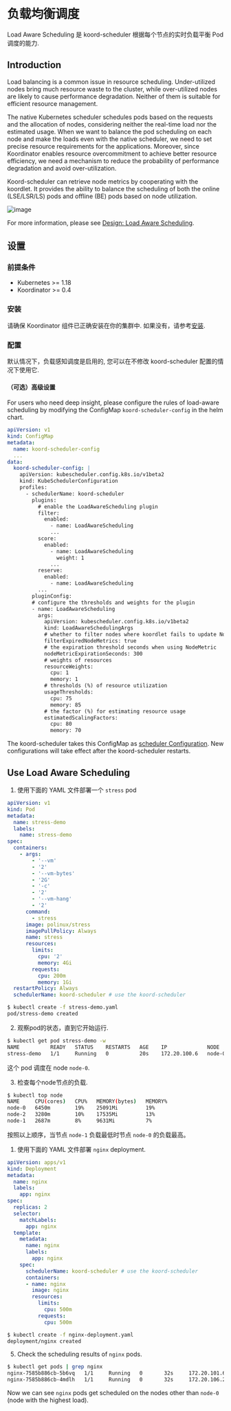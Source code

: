 # 负载均衡调度

Load Aware Scheduling 是 koord-scheduler 根据每个节点的实时负载平衡 Pod 调度的能力.

## Introduction

Load balancing is a common issue in resource scheduling. Under-utilized nodes bring much resource waste to the
cluster, while over-utilized nodes are likely to cause performance degradation. Neither of them is suitable for
efficient resource management.

The native Kubernetes scheduler schedules pods based on the requests and the allocation of nodes, considering neither
the real-time load nor the estimated usage. When we want to balance the pod scheduling on each node and make the loads
even with the native scheduler, we need to set precise resource requirements for the applications. Moreover, since
Koordinator enables resource overcommitment to achieve better resource efficiency, we need a mechanism to reduce the
probability of performance degradation and avoid over-utilization.

Koord-scheduler can retrieve node metrics by cooperating with the koordlet. It provides the ability to balance the
scheduling of both the online (LSE/LSR/LS) pods and offline (BE) pods based on node utilization.

![image](/img/load-aware-scheduling-arch.svg)

For more information, please see [Design: Load Aware Scheduling](/docs/designs/load-aware-scheduling).

## 设置

### 前提条件

- Kubernetes >= 1.18
- Koordinator >= 0.4

### 安装

请确保 Koordinator 组件已正确安装在你的集群中. 如果没有，请参考[安装](/docs/installation).

### 配置

默认情况下，负载感知调度是启用的, 您可以在不修改 koord-scheduler 配置的情况下使用它.

#### （可选）高级设置

For users who need deep insight, please configure the rules of load-aware scheduling by modifying the ConfigMap
`koord-scheduler-config` in the helm chart.

```yaml
apiVersion: v1
kind: ConfigMap
metadata:
  name: koord-scheduler-config
  ...
data:
  koord-scheduler-config: |
    apiVersion: kubescheduler.config.k8s.io/v1beta2
    kind: KubeSchedulerConfiguration
    profiles:
      - schedulerName: koord-scheduler
        plugins:
          # enable the LoadAwareScheduling plugin
          filter:
            enabled:
              - name: LoadAwareScheduling
              ...
          score:
            enabled:
              - name: LoadAwareScheduling
                weight: 1
              ...
          reserve:
            enabled:
              - name: LoadAwareScheduling
          ...
        pluginConfig:
        # configure the thresholds and weights for the plugin
        - name: LoadAwareScheduling
          args:
            apiVersion: kubescheduler.config.k8s.io/v1beta2
            kind: LoadAwareSchedulingArgs
            # whether to filter nodes where koordlet fails to update NodeMetric
            filterExpiredNodeMetrics: true
            # the expiration threshold seconds when using NodeMetric
            nodeMetricExpirationSeconds: 300
            # weights of resources
            resourceWeights:
              cpu: 1
              memory: 1
            # thresholds (%) of resource utilization
            usageThresholds:
              cpu: 75
              memory: 85
            # the factor (%) for estimating resource usage
            estimatedScalingFactors:
              cpu: 80
              memory: 70
```

The koord-scheduler takes this ConfigMap as [scheduler Configuration](https://kubernetes.io/docs/reference/scheduling/config/).
New configurations will take effect after the koord-scheduler restarts.

## Use Load Aware Scheduling

1. 使用下面的 YAML 文件部署一个 `stress` pod

```yaml
apiVersion: v1
kind: Pod
metadata:
  name: stress-demo
  labels:
    name: stress-demo
spec:
  containers:
    - args:
        - '--vm'
        - '2'
        - '--vm-bytes'
        - '2G'
        - '-c'
        - '2'
        - '--vm-hang'
        - '2'
      command:
        - stress
      image: polinux/stress
      imagePullPolicy: Always
      name: stress
      resources:
        limits:
          cpu: '2'
          memory: 4Gi
        requests:
          cpu: 200m
          memory: 1Gi
  restartPolicy: Always
  schedulerName: koord-scheduler # use the koord-scheduler
```

```bash
$ kubectl create -f stress-demo.yaml
pod/stress-demo created
```

2. 观察pod的状态，直到它开始运行.

```bash
$ kubectl get pod stress-demo -w
NAME          READY   STATUS    RESTARTS   AGE    IP             NODE     NOMINATED NODE   READINESS GATES
stress-demo   1/1     Running   0          20s    172.20.100.6   node-0   <none>           <none>
```

这个 pod 调度在 node `node-0`.

3. 检查每个node节点的负载.

```bash
$ kubectl top node
NAME     CPU(cores)   CPU%   MEMORY(bytes)   MEMORY%
node-0   6450m        19%    25091Mi         19%
node-2   3280m        10%    17535Mi         13%
node-1   2687m        8%     9631Mi          7%
```
按照以上顺序，当节点 `node-1` 负载最低时节点 `node-0` 的负载最高。

1. 使用下面的 YAML 文件部署 `nginx` deployment.

```yaml
apiVersion: apps/v1
kind: Deployment
metadata:
  name: nginx
  labels:
    app: nginx
spec:
  replicas: 2
  selector:
    matchLabels:
      app: nginx
  template:
    metadata:
      name: nginx
      labels:
        app: nginx
    spec:
      schedulerName: koord-scheduler # use the koord-scheduler
      containers:
      - name: nginx
        image: nginx
        resources:
          limits:
            cpu: 500m
          requests:
            cpu: 500m
```

```bash
$ kubectl create -f nginx-deployment.yaml
deployment/nginx created
```

5. Check the scheduling results of `nginx` pods.

```bash
$ kubectl get pods | grep nginx
nginx-7585b886cb-5b6vq   1/1     Running   0       32s     172.20.101.6    node-1   <none>         <none>
nginx-7585b886cb-4mdlh   1/1     Running   0       32s     172.20.106.20   node-2   <none>         <none>
```

Now we can see `nginx` pods get scheduled on the nodes other than `node-0` (node with the highest load).
